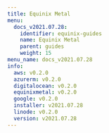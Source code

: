 ```yaml
---
title: Equinix Metal
menu:
  docs_v2021.07.28:
    identifier: equinix-guides
    name: Equinix Metal
    parent: guides
    weight: 15
menu_name: docs_v2021.07.28
info:
  aws: v0.2.0
  azurerm: v0.2.0
  digitalocean: v0.2.0
  equinixmetal: v0.2.0
  google: v0.2.0
  installer: v2021.07.28
  linode: v0.2.0
  version: v2021.07.28
---
```


